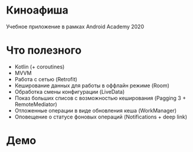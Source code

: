# Киноафиша
Учебное приложение в рамках Android Academy 2020

# Что полезного

- Kotlin (+ coroutines)
- MVVM
- Работа с сетью (Retrofit)
- Кеширование данных для работы в оффлайн режиме (Room)
- Обработка смены конфигурации (LiveData)
- Показ больших списов с возможностью кеширования (Pagging 3 + RemoteMediator)
- Отложенные операции в виде обновления кеша (WorkManager)
- Оповещение о статусе фоновых операций (Notifications + deep link)


# Демо
